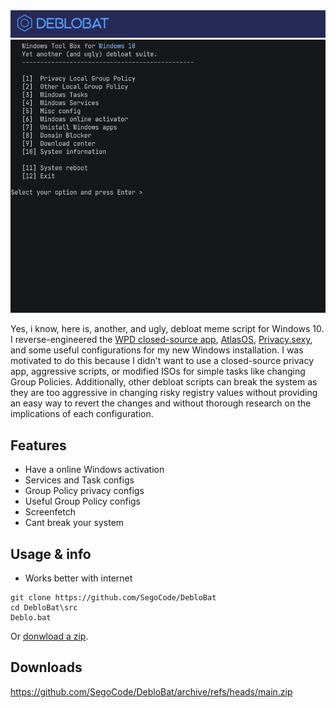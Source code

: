  <img src="https://github.com/SegoCode/DebloBat/blob/main/media/header.png"> 
<img  src="https://github.com/SegoCode/DebloBat/blob/main/media/demo-2.gif">

Yes, i know, here is, another, and ugly, debloat meme script for Windows 10. I reverse-engineered the [WPD closed-source app](https://wpd.app/), [AtlasOS](https://github.com/Atlas-OS/Atlas), [Privacy.sexy](https://github.com/undergroundwires/privacy.sexy), and some useful configurations for my new Windows installation. I was motivated to do this because I didn't want to use a closed-source privacy app, aggressive scripts, or modified ISOs for simple tasks like changing Group Policies. Additionally, other debloat scripts can break the system as they are too aggressive in changing risky registry values without providing an easy way to revert the changes and without thorough research on the implications of each configuration.


## Features
- Have a online Windows activation
- Services and Task configs
- Group Policy privacy configs
- Useful Group Policy configs
- Screenfetch
- Cant break your system

## Usage & info

- Works better with internet

```shell
git clone https://github.com/SegoCode/DebloBat
cd DebloBat\src
Deblo.bat
```
Or [donwload a zip](https://github.com/SegoCode/DebloBat/archive/refs/heads/main.zip).

## Downloads

https://github.com/SegoCode/DebloBat/archive/refs/heads/main.zip
